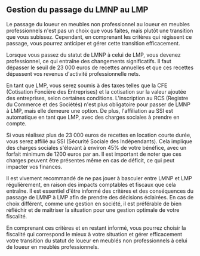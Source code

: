 ## Gestion du passage du LMNP au LMP

Le passage du loueur en meubles non professionnel au loueur en meubles professionnels n'est pas un choix que vous faites, mais plutôt une transition que vous subissez. Cependant, en comprenant les critères qui régissent ce passage, vous pourrez anticiper et gérer cette transition efficacement. 

Lorsque vous passez du statut de LMNP à celui de LMP, vous devenez professionnel, ce qui entraîne des changements significatifs. Il faut dépasser le seuil de 23 000 euros de recettes annuelles et que ces recettes dépassent vos revenus d'activité professionnelle nets. 

En tant que LMP, vous serez soumis à des taxes telles que la CFE (Cotisation Foncière des Entreprises) et la cotisation sur la valeur ajoutée des entreprises, selon certaines conditions. L'inscription au RCS (Registre du Commerce et des Sociétés) n'est plus obligatoire pour passer de LMNP à LMP, mais elle demeure une option. De plus, l'affiliation au SSI est automatique en tant que LMP, avec des charges sociales à prendre en compte.

Si vous réalisez plus de 23 000 euros de recettes en location courte durée, vous serez affilié au SSI (Sécurité Sociale des Indépendants). Cela implique des charges sociales s'élevant à environ 45% de votre bénéfice, avec un forfait minimum de 1200 euros par an. Il est important de noter que ces charges peuvent être présentes même en cas de déficit, ce qui peut impacter vos finances.

Il est vivement recommandé de ne pas jouer à basculer entre LMNP et LMP régulièrement, en raison des impacts comptables et fiscaux que cela entraîne. Il est essentiel d'être informé des critères et des conséquences du passage de LMNP à LMP afin de prendre des décisions éclairées. En cas de choix différent, comme une gestion en société, il est préférable de bien réfléchir et de maîtriser la situation pour une gestion optimale de votre fiscalité.

En comprenant ces critères et en restant informé, vous pourrez choisir la fiscalité qui correspond le mieux à votre situation et gérer efficacement votre transition du statut de loueur en meublés non professionnels à celui de loueur en meublés professionnels.